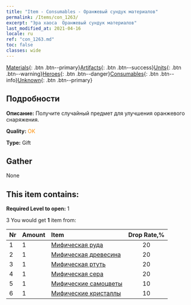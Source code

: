 ```yaml
---
title: "Item - Consumables - Оранжевый сундук материалов"
permalink: /Items/con_1263/
excerpt: "Эра хаоса  Оранжевый сундук материалов"
last_modified_at: 2021-04-16
locale: ru
ref: "con_1263.md"
toc: false
classes: wide
---
```

 [Materials](/ru/Items/){: .btn .btn--primary}[Artifacts](/ru/Items/Artifacts/){: .btn .btn--success}[Units](/ru/Items/Units/){: .btn .btn--warning}[Heroes](/ru/Items/Heroes/){: .btn .btn--danger}[Consumables](/ru/Items/Consumables/){: .btn .btn--info}[Unknown](/ru/Items/Unknown/){: .btn .btn--primary}

## Подробности
 **Описание:** Получите случайный предмет для улучшения оранжевого снаряжения.

 **Quality:** <span style="color: #FF8C00">OK</span>

 **Type:** Gift

## Gather

  None

## This item contains:

 **Required Level to open:** 1

 3 You would get **1** item  from:

  | Nr | Amount |     Item    | Drop Rate,% |
  |:---|:-------|:------------|:---------:|
  | 1 | 1 | [Мифическая руда](/ru/Items/mat_61/) | 20 | 
  | 2 | 1 | [Мифическая древесина](/ru/Items/mat_62/) | 20 | 
  | 3 | 1 | [Мифическая ртуть](/ru/Items/mat_63/) | 20 | 
  | 4 | 1 | [Мифическая сера](/ru/Items/mat_64/) | 20 | 
  | 5 | 1 | [Мифические самоцветы](/ru/Items/mat_65/) | 10 | 
  | 6 | 1 | [Мифические кристаллы](/ru/Items/mat_66/) | 10 | 
